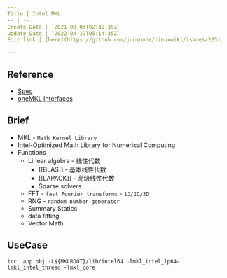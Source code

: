 ```yaml
---
Title | Intel MKL
-- | --
Create Date | `2021-08-03T02:32:35Z`
Update Date | `2022-04-19T05:14:35Z`
Edit link | [here](https://github.com/junxnone/linuxwiki/issues/225)

---
```

## Reference
- [Spec](https://spec.oneapi.io/versions/latest/index.html)
- [oneMKL Interfaces](https://oneapi-src.github.io/oneMKL/index.html)

## Brief
- MKL - `Math Kernel Library`
- Intel-Optimized Math Library for Numerical Computing
- Functions
  - Linear algebra - 线性代数
    - [[BLAS]] - 基本线性代数
    - [[LAPACK]] - 高级线性代数
    - Sparse solvers
  - FFT - `fast Fourier transforms` - `1D/2D/3D`
  - RNG - `random number generator`
  - Summary Statics
  - data fitting
  - Vector Math

## UseCase
```
icc  app.obj -L${MKLROOT}/lib/intel64 -lmkl_intel_lp64-lmkl_intel_thread -lmkl_core
```
